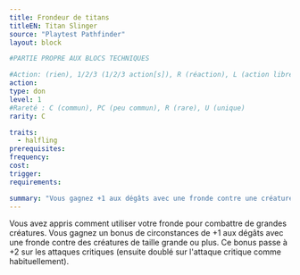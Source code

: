 ```yaml
---
title: Frondeur de titans
titleEN: Titan Slinger
source: "Playtest Pathfinder"
layout: block

#PARTIE PROPRE AUX BLOCS TECHNIQUES

#Action: (rien), 1/2/3 (1/2/3 action[s]), R (réaction), L (action libre)
action: 
type: don
level: 1
#Rareté : C (commun), PC (peu commun), R (rare), U (unique)
rarity: C

traits:
  - halfling
prerequisites: 
frequency: 
cost:
trigger: 
requirements:

summary: "Vous gagnez +1 aux dégâts avec une fronde contre une créature large ou plus (+2 si critique)."
---
```


Vous avez appris comment utiliser votre fronde pour combattre de grandes créatures. Vous gagnez un bonus de circonstances de +1 aux dégâts avec une fronde contre des créatures de taille grande ou plus. Ce bonus passe à +2 sur les attaques critiques (ensuite doublé sur l'attaque critique comme habituellement).